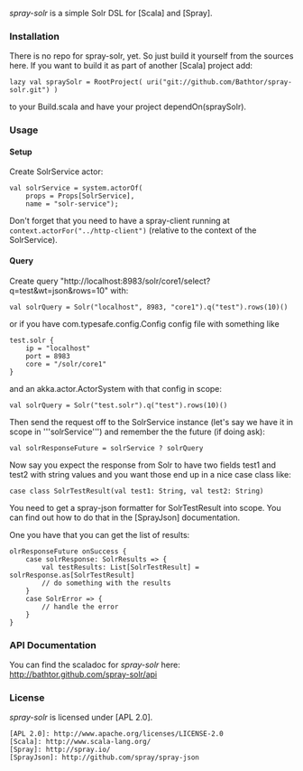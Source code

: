 _spray-solr_ is a simple Solr DSL for [Scala] and [Spray].

### Installation

There is no repo for spray-solr, yet.
So just build it yourself from the sources here.
If you want to build it as part of another [Scala] project add:

	lazy val spraySolr = RootProject( uri("git://github.com/Bathtor/spray-solr.git") )

to your Build.scala and have your project dependOn(spraySolr).

### Usage

#### Setup

Create SolrService actor:
 	
 	val solrService = system.actorOf(
 		props = Props[SolrService],
 		name = "solr-service");

Don't forget that you need to have a spray-client running at `context.actorFor("../http-client")` (relative to the context of the SolrService).

#### Query

Create query "http://localhost:8983/solr/core1/select?q=test&wt=json&rows=10" with:

	val solrQuery = Solr("localhost", 8983, "core1").q("test").rows(10)()

or if you have com.typesafe.config.Config config file with something like

	test.solr {
		ip = "localhost"
		port = 8983
		core = "/solr/core1"
	}

and an akka.actor.ActorSystem with that config in scope:

	val solrQuery = Solr("test.solr").q("test").rows(10)()

Then send the request off to the SolrService instance (let's say we have it in scope in '''solrService''') and remember the the future (if doing ask):

	val solrResponseFuture = solrService ? solrQuery

Now say you expect the response from Solr to have two fields test1 and test2 with string values and you want those end up in a nice case class like:

	case class SolrTestResult(val test1: String, val test2: String)

You need to get a spray-json formatter for SolrTestResult into scope.
You can find out how to do that in the [SprayJson] documentation.

One you have that you can get the list of results:

	olrResponseFuture onSuccess {
		case solrResponse: SolrResults => {
			val testResults: List[SolrTestResult] = solrResponse.as[SolrTestResult]
			// do something with the results
		}
		case SolrError => {
			// handle the error
		}
	}

### API Documentation
You can find the scaladoc for _spray-solr_ here:
<http://bathtor.github.com/spray-solr/api>

### License

_spray-solr_ is licensed under [APL 2.0].

	[APL 2.0]: http://www.apache.org/licenses/LICENSE-2.0
	[Scala]: http://www.scala-lang.org/
	[Spray]: http://spray.io/
	[SprayJson]: http://github.com/spray/spray-json